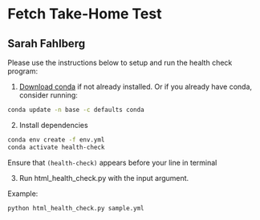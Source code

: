 # Fetch Take-Home Test
## Sarah Fahlberg

Please use the instructions below to setup and run the health check program:
1. [Download conda](https://docs.conda.io/projects/conda/en/latest/user-guide/install/index.html) if not already installed. Or if you already have conda, consider running:
```bash
conda update -n base -c defaults conda
```
2. Install dependencies
```bash
conda env create -f env.yml
conda activate health-check
```
Ensure that `(health-check)` appears before your line in terminal

3. Run html_health_check.py with the input argument. 

Example:
```bash
python html_health_check.py sample.yml
```
